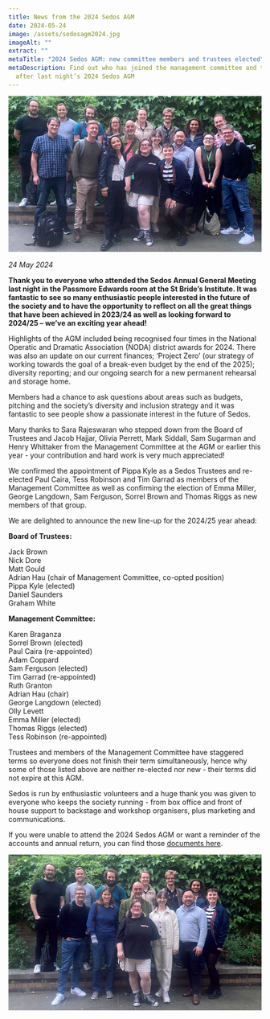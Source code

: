 ```yaml
---
title: News from the 2024 Sedos AGM
date: 2024-05-24
image: /assets/sedosagm2024.jpg
imageAlt: ""
extract: ""
metaTitle: "2024 Sedos AGM: new committee members and trustees elected"
metaDescription: Find out who has joined the management committee and trustees
  after last night’s 2024 Sedos AGM
---
```

![](/assets/sedosagm2024.jpg "Some of the attendees of the 2024 Sedos AGM, held at the St Bride’s Institute")

*24 May 2024*

**Thank you to everyone who attended the Sedos Annual General Meeting last night in the Passmore Edwards room at the St Bride’s Institute. It was fantastic to see so many enthusiastic people interested in the future of the society and to have the opportunity to reflect on all the great things that have been achieved in 2023/24 as well as looking forward to 2024/25 – we’ve an exciting year ahead!** 

Highlights of the AGM included being recognised four times in the National Operatic and Dramatic Association (NODA) district awards for 2024. There was also an update on our current finances; ‘Project Zero’ (our strategy of working towards the goal of a break-even budget by the end of the 2025); diversity reporting; and our ongoing search for a new permanent rehearsal and storage home.

Members had a chance to ask questions about areas such as budgets, pitching and the society’s diversity and inclusion strategy and it was fantastic to see people show a passionate interest in the future of Sedos.

Many thanks to Sara Rajeswaran who stepped down from the Board of Trustees and Jacob Hajjar, Olivia Perrett, Mark Siddall, Sam Sugarman and Henry Whittaker from the Management Committee at the AGM or earlier this year - your contribution and hard work is very much appreciated!

We confirmed the appointment of Pippa Kyle as a Sedos Trustees and re-elected Paul Caira, Tess Robinson and Tim Garrad as members of the Management Committee as well as confirming the election of Emma Miller, George Langdown, Sam Ferguson, Sorrel Brown and Thomas Riggs as new members of that group.

We are delighted to announce the new line-up for the 2024/25 year ahead:

**Board of Trustees:**

Jack Brown\
Nick Dore\
Matt Gould \
Adrian Hau (chair of Management Committee, co-opted position)\
Pippa Kyle (elected)\
Daniel Saunders\
Graham White 

**Management Committee:**

Karen Braganza \
Sorrel Brown (elected) \
Paul Caira (re-appointed)\
Adam Coppard\
Sam Ferguson (elected) \
Tim Garrad (re-appointed)\
Ruth Granton\
Adrian Hau (chair)\
George Langdown (elected) \
Olly Levett\
Emma Miller (elected) \
Thomas Riggs (elected) \
Tess Robinson (re-appointed)

Trustees and members of the Management Committee have staggered terms so everyone does not finish their term simultaneously, hence why some of those listed above are neither re-elected nor new - their terms did not expire at this AGM.

Sedos is run by enthusiastic volunteers and a huge thank you was given to everyone who keeps the society running - from box office and front of house support to backstage and workshop organisers, plus marketing and communications.

If you were unable to attend the 2024 Sedos AGM or want a reminder of the accounts and annual return, you can find those [documents here](https://drive.google.com/drive/u/0/folders/1_K1goTjJWsoldoHrqjTgKUUoyQWvRUE8?mc_cid=dcc96783a4&mc_eid=UNIQID).

![](/assets/sedosagm2024-committee-trustees.jpg "Members of the 2024/24 Sedos Trustees and Management Committee ")